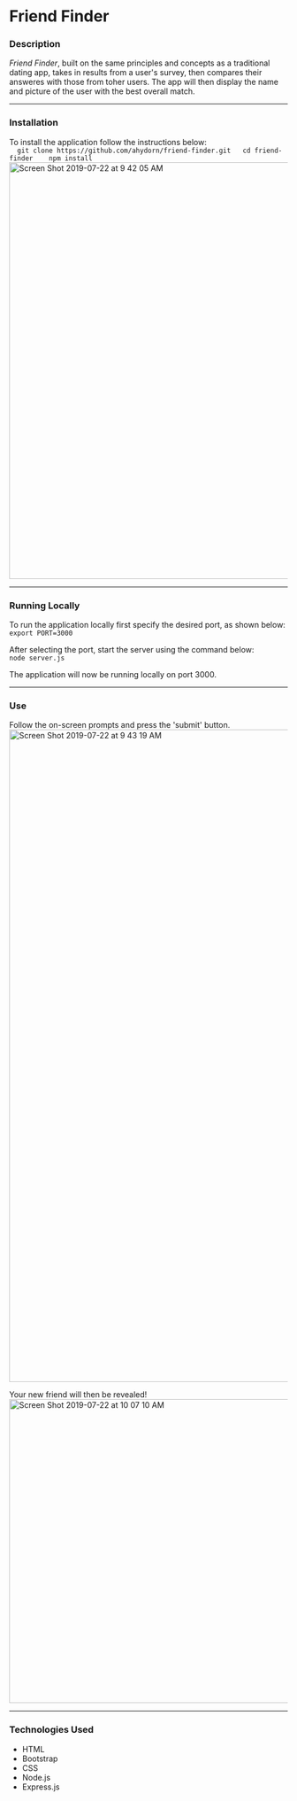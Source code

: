 # Friend Finder
### Description
*Friend Finder*, built on the same principles and concepts as a traditional dating app, takes in results from a user's survey, then compares their answeres with those from toher users. The app will then display the name and picture of the user with the best overall match. 

---  
### Installation
To install the application follow the instructions below:  
        ```  
                git clone https://github.com/ahydorn/friend-finder.git  
                cd friend-finder   
                npm install  
        ```
<img width="753" alt="Screen Shot 2019-07-22 at 9 42 05 AM" src="https://user-images.githubusercontent.com/40612623/61650416-86d20d80-ac68-11e9-967e-24c8e4a158f6.png">

---
### Running Locally
To run the application locally first specify the desired port, as shown below:
    `export PORT=3000`

After selecting the port, start the server using the command below:  
    `node server.js`

The application will now be running locally on port 3000.

---
### Use
Follow the on-screen prompts and press the 'submit' button.
<img width="1179" alt="Screen Shot 2019-07-22 at 9 43 19 AM" src="https://user-images.githubusercontent.com/40612623/61650421-8afe2b00-ac68-11e9-8ea9-b287de868ea7.png">
  
Your new friend will then be revealed!  
<img width="549" alt="Screen Shot 2019-07-22 at 10 07 10 AM" src="https://user-images.githubusercontent.com/40612623/61650562-d6183e00-ac68-11e9-9849-eb7a86dd3df2.png">

---
### Technologies Used
* HTML  
* Bootstrap  
* CSS  
* Node.js  
* Express.js   



